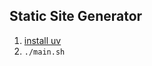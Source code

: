 ## Static Site Generator

1. [install uv](https://docs.astral.sh/uv/getting-started/installation/)
2. `./main.sh`

